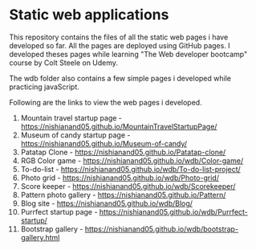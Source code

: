 # Static web applications

This repository contains the files of all the static web pages i have developed so far. All the pages are deployed using GitHub pages. I developed theses pages while learning "The Web developer bootcamp" course by Colt Steele on Udemy.

The wdb folder also contains a few simple pages i developed while practicing javaScript. 

Following are the links to view the web pages i developed.

1. Mountain travel startup page - https://nishianand05.github.io/MountainTravelStartupPage/
2. Museum of candy startup page - https://nishianand05.github.io/Museum-of-candy/
3. Patatap Clone                - https://nishianand05.github.io/Patatap-clone/
4. RGB Color game               - https://nishianand05.github.io/wdb/Color-game/ 
5. To-do-list                   - https://nishianand05.github.io/wdb/To-do-list-project/
5. Photo grid                   - https://nishianand05.github.io/wdb/Photo-grid/
6. Score keeper                 - https://nishianand05.github.io/wdb/Scorekeeper/
7. Pattern photo gallery        - https://nishianand05.github.io/Pattern/
8. Blog site                    - https://nishianand05.github.io/wdb/Blog/
9. Purrfect startup page        - https://nishianand05.github.io/wdb/Purrfect-startup/
10. Bootstrap gallery           - https://nishianand05.github.io/wdb/bootstrap-gallery.html
